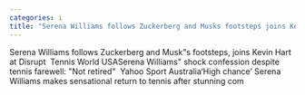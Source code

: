 ```yaml
---
categories: i
title: "Serena Williams follows Zuckerberg and Musks footsteps joins Kevin Hart at Disrupt  Tennis World USA"
---
```

Serena Williams follows Zuckerberg and Musk"s footsteps, joins Kevin Hart at Disrupt&nbsp;&nbsp;Tennis World USASerena Williams" shock confession despite tennis farewell: "Not retired"&nbsp;&nbsp;Yahoo Sport Australia‘High chance’ Serena Williams makes sensational return to tennis after stunning com